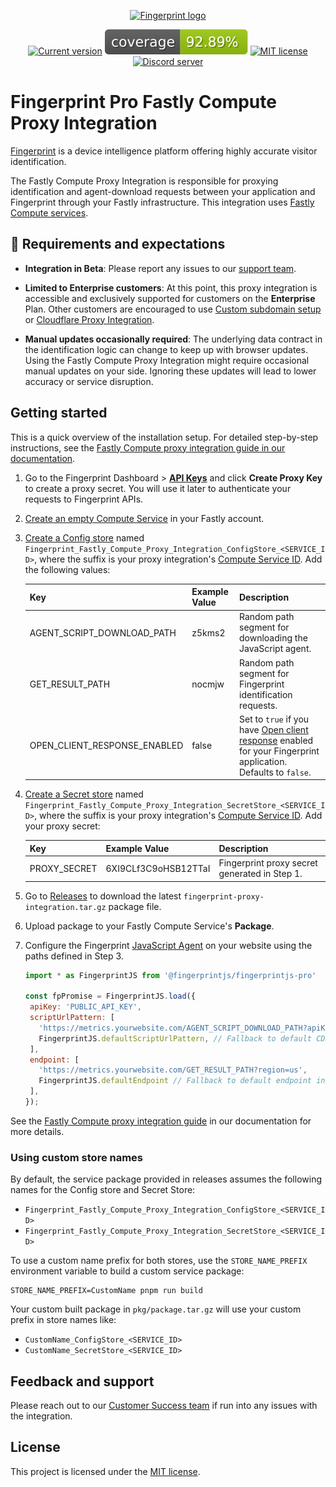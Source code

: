 <p align="center">
<a href="https://fingerprint.com">
<picture>
<source media="(prefers-color-scheme: dark)" srcset="https://fingerprintjs.github.io/home/resources/logo_light.svg" />
<source media="(prefers-color-scheme: light)" srcset="https://fingerprintjs.github.io/home/resources/logo_dark.svg" />
<img src="https://fingerprintjs.github.io/home/resources/logo_dark.svg" alt="Fingerprint logo" width="312px" />
</picture>
</a>
</p>
<p align="center">
<a href="https://github.com/fingerprintjs/fingerprint-pro-fastly-compute-proxy-integration"><img src="https://img.shields.io/github/v/release/fingerprintjs/fingerprint-pro-fastly-compute-proxy-integration" alt="Current version"></a>
<a href="https://fingerprintjs.github.io/fingerprint-pro-fastly-compute-proxy-integration/"><img src="https://raw.githubusercontent.com/fingerprintjs/fingerprint-pro-fastly-compute-proxy-integration/gh-pages/badges.svg" alt="coverage"></a>
<a href="https://opensource.org/licenses/MIT"><img src="https://img.shields.io/:license-mit-blue.svg" alt="MIT license"></a>
<a href="https://discord.gg/39EpE2neBg"><img src="https://img.shields.io/discord/852099967190433792?style=logo&label=Discord&logo=Discord&logoColor=white" alt="Discord server"></a>
</p>

# Fingerprint Pro Fastly Compute Proxy Integration

[Fingerprint](https://fingerprint.com) is a device intelligence platform offering highly accurate visitor identification.

The Fastly Compute Proxy Integration is responsible for proxying identification and agent-download requests between your application and Fingerprint through your Fastly infrastructure. This integration uses [Fastly Compute services](https://www.fastly.com/products/compute).

## 🚧 Requirements and expectations

* **Integration in Beta**: Please report any issues to our [support team](https://fingerprint.com/support/).

* **Limited to Enterprise customers**: At this point, this proxy integration is accessible and exclusively supported for customers on the  **Enterprise** Plan. Other customers are encouraged to use [Custom subdomain setup](https://dev.fingerprint.com/docs/custom-subdomain-setup) or [Cloudflare Proxy Integration](https://dev.fingerprint.com/docs/cloudflare-integration).

* **Manual updates occasionally required**: The underlying data contract in the identification logic can change to keep up with browser updates. Using the Fastly Compute Proxy Integration might require occasional manual updates on your side. Ignoring these updates will lead to lower accuracy or service disruption.

## Getting started

This is a quick overview of the installation setup. For detailed step-by-step instructions, see the [Fastly Compute proxy integration guide in our documentation](https://dev.fingerprint.com/docs/fastly-compute-proxy-integration).

1. Go to the Fingerprint Dashboard > [**API Keys**](https://dashboard.fingerprint.com/api-keys) and click **Create Proxy Key** to create a proxy secret. You will use it later to authenticate your requests to Fingerprint APIs.

2. [Create an empty Compute Service](https://docs.fastly.com/en/guides/working-with-compute-services#creating-a-new-compute-service) in your Fastly account.

3. [Create a Config store](https://docs.fastly.com/en/guides/working-with-config-stores#creating-a-config-store) named `Fingerprint_Fastly_Compute_Proxy_Integration_ConfigStore_<SERVICE_ID>`, where the suffix is your proxy integration's [Compute Service ID](https://docs.fastly.com/en/guides/about-services). Add the following values:

   | Key                          | Example Value | Description                                                                                                                                                            |
   | ---------------------------- | ------------- | ---------------------------------------------------------------------------------------------------------------------------------------------------------------------- |
   | AGENT_SCRIPT_DOWNLOAD_PATH   | z5kms2        | Random path segment for downloading the JavaScript agent.                                                                                                              |
   | GET_RESULT_PATH              | nocmjw        | Random path segment for Fingerprint identification requests.                                                                                                           |
   | OPEN_CLIENT_RESPONSE_ENABLED | false         | Set to `true` if you have [Open client response](https://dev.fingerprint.com/docs/open-client-response) enabled for your Fingerprint application. Defaults to `false`. |

4. [Create a Secret store](https://docs.fastly.com/en/guides/working-with-secret-stores#creating-a-secret-store) named `Fingerprint_Fastly_Compute_Proxy_Integration_SecretStore_<SERVICE_ID>`, where the suffix is your proxy integration's [Compute Service ID](https://docs.fastly.com/en/guides/about-services). Add your proxy secret:

   | Key          | Example Value        | Description                                   |
   | ------------ | -------------------- | --------------------------------------------- |
   | PROXY_SECRET | 6XI9CLf3C9oHSB12TTaI | Fingerprint proxy secret generated in Step 1. |

5. Go to [Releases](https://github.com/fingerprintjs/fingerprint-pro-fastly-compute-proxy-integration/releases) to download the latest `fingerprint-proxy-integration.tar.gz` package file.
6. Upload package to your Fastly Compute Service's **Package**.
7. Configure the Fingerprint [JavaScript Agent](https://dev.fingerprint.com/docs/install-the-javascript-agent#configuring-the-agent) on your website using the paths defined in Step 3.
    ```javascript
   import * as FingerprintJS from '@fingerprintjs/fingerprintjs-pro'

   const fpPromise = FingerprintJS.load({
     apiKey: 'PUBLIC_API_KEY',
     scriptUrlPattern: [
       'https://metrics.yourwebsite.com/AGENT_SCRIPT_DOWNLOAD_PATH?apiKey=<apiKey>&version=<version>&loaderVersion=<loaderVersion>',
       FingerprintJS.defaultScriptUrlPattern, // Fallback to default CDN in case of error
     ],
     endpoint: [
       'https://metrics.yourwebsite.com/GET_RESULT_PATH?region=us',
       FingerprintJS.defaultEndpoint // Fallback to default endpoint in case of error
     ],
   });
   ```

See the [Fastly Compute proxy integration guide](https://dev.fingerprint.com/docs/fastly-compute-proxy-integration#step-4-configure-the-fingerprint-client-agent-to-use-your-service) in our documentation for more details.

### Using custom store names

By default, the service package provided in releases assumes the following names for the Config store and Secret Store:

* `Fingerprint_Fastly_Compute_Proxy_Integration_ConfigStore_<SERVICE_ID>`
* `Fingerprint_Fastly_Compute_Proxy_Integration_SecretStore_<SERVICE_ID>`

To use a custom name prefix for both stores, use the `STORE_NAME_PREFIX` environment variable to build a custom service package:

```shell=
STORE_NAME_PREFIX=CustomName pnpm run build
```

Your custom built package in `pkg/package.tar.gz` will use your custom prefix in store names like:

* `CustomName_ConfigStore_<SERVICE_ID>`
* `CustomName_SecretStore_<SERVICE_ID>`


## Feedback and support

Please reach out to our [Customer Success team](https://fingerprint.com/support/) if run into any issues with the integration.

## License

This project is licensed under the [MIT license](./LICENSE).
